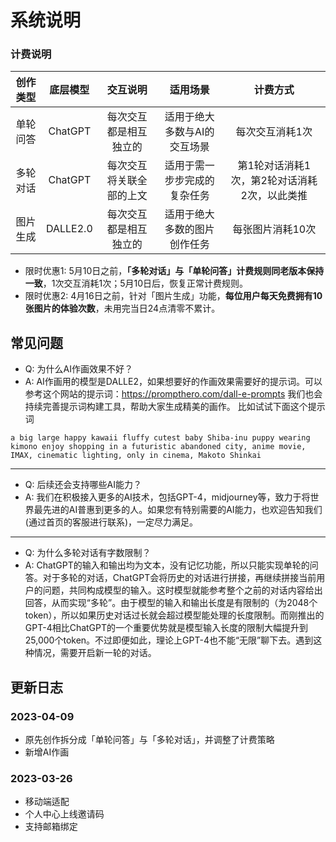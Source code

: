 # 系统说明

### 计费说明

|创作类型|底层模型|交互说明|适用场景|计费方式|
|:---:|:---:|:---:|:---:|:---:|
|单轮问答|ChatGPT|每次交互都是相互独立的|适用于绝大多数与AI的交互场景|每次交互消耗1次|
|多轮对话|ChatGPT|每次交互将关联全部的上文|适用于需一步步完成的复杂任务|第1轮对话消耗1次，第2轮对话消耗2次，以此类推|
|图片生成|DALLE2.0|每次交互都是相互独立的|适用于绝大多数的图片创作任务|每张图片消耗10次|

- 限时优惠1: 5月10日之前，**「多轮对话」与「单轮问答」计费规则同老版本保持一致**，1次交互消耗1次；5月10日后，恢复正常计费规则。
- 限时优惠2: 4月16日之前，针对「图片生成」功能，**每位用户每天免费拥有10张图片的体验次数**，未用完当日24点清零不累计。


## 常见问题

- Q: 为什么AI作画效果不好？
- A: AI作画用的模型是DALLE2，如果想要好的作画效果需要好的提示词。可以参考这个网站的提示词：https://prompthero.com/dall-e-prompts 我们也会持续完善提示词构建工具，帮助大家生成精美的画作。
比如试试下面这个提示词
```
a big large happy kawaii fluffy cutest baby Shiba-inu puppy wearing kimono enjoy shopping in a futuristic abandoned city, anime movie, IMAX, cinematic lighting, only in cinema, Makoto Shinkai
```

---

- Q: 后续还会支持哪些AI能力？
- A: 我们在积极接入更多的AI技术，包括GPT-4，midjourney等，致力于将世界最先进的AI普惠到更多的人。如果您有特别需要的AI能力，也欢迎告知我们(通过首页的客服进行联系)，一定尽力满足。

--- 

- Q: 为什么多轮对话有字数限制？
- A: ChatGPT的输入和输出均为文本，没有记忆功能，所以只能实现单轮的问答。对于多轮的对话，ChatGPT会将历史的对话进行拼接，再继续拼接当前用户的问题，共同构成模型的输入。这时模型就能参考整个之前的对话内容给出回答，从而实现“多轮”。由于模型的输入和输出长度是有限制的（为2048个token），所以如果历史对话过长就会超过模型能处理的长度限制。而刚推出的GPT-4相比ChatGPT的一个重要优势就是模型输入长度的限制大幅提升到25,000个token。不过即便如此，理论上GPT-4也不能“无限”聊下去。遇到这种情况，需要开启新一轮的对话。

## 更新日志

### 2023-04-09
- 原先创作拆分成「单轮问答」与「多轮对话」，并调整了计费策略
- 新增AI作画

### 2023-03-26
- 移动端适配
- 个人中心上线邀请码
- 支持邮箱绑定